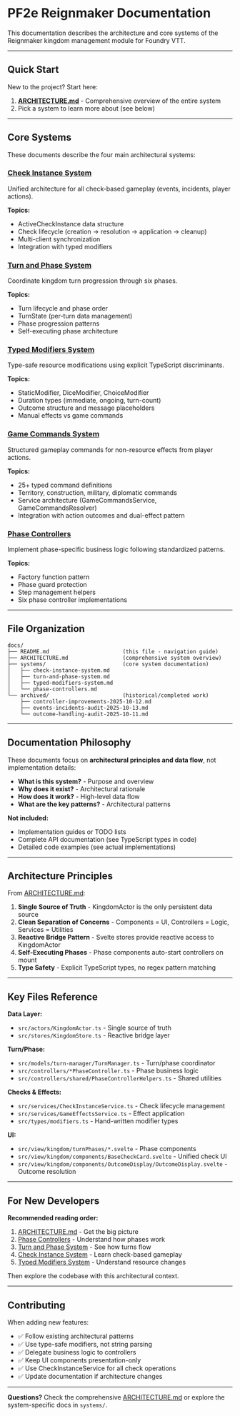 # PF2e Reignmaker Documentation

This documentation describes the architecture and core systems of the Reignmaker kingdom management module for Foundry VTT.

---

## Quick Start

New to the project? Start here:

1. **[ARCHITECTURE.md](ARCHITECTURE.md)** - Comprehensive overview of the entire system
2. Pick a system to learn more about (see below)

---

## Core Systems

These documents describe the four main architectural systems:

### [Check Instance System](systems/check-instance-system.md)
Unified architecture for all check-based gameplay (events, incidents, player actions).

**Topics:**
- ActiveCheckInstance data structure
- Check lifecycle (creation → resolution → application → cleanup)
- Multi-client synchronization
- Integration with typed modifiers

### [Turn and Phase System](systems/turn-and-phase-system.md)
Coordinate kingdom turn progression through six phases.

**Topics:**
- Turn lifecycle and phase order
- TurnState (per-turn data management)
- Phase progression patterns
- Self-executing phase architecture

### [Typed Modifiers System](systems/typed-modifiers-system.md)
Type-safe resource modifications using explicit TypeScript discriminants.

**Topics:**
- StaticModifier, DiceModifier, ChoiceModifier
- Duration types (immediate, ongoing, turn-count)
- Outcome structure and message placeholders
- Manual effects vs game commands

### [Game Commands System](systems/game-commands-system.md)
Structured gameplay commands for non-resource effects from player actions.

**Topics:**
- 25+ typed command definitions
- Territory, construction, military, diplomatic commands
- Service architecture (GameCommandsService, GameCommandsResolver)
- Integration with action outcomes and dual-effect pattern

### [Phase Controllers](systems/phase-controllers.md)
Implement phase-specific business logic following standardized patterns.

**Topics:**
- Factory function pattern
- Phase guard protection
- Step management helpers
- Six phase controller implementations

---

## File Organization

```
docs/
├── README.md                       (this file - navigation guide)
├── ARCHITECTURE.md                 (comprehensive system overview)
├── systems/                        (core system documentation)
│   ├── check-instance-system.md
│   ├── turn-and-phase-system.md
│   ├── typed-modifiers-system.md
│   └── phase-controllers.md
└── archived/                       (historical/completed work)
    ├── controller-improvements-2025-10-12.md
    ├── events-incidents-audit-2025-10-13.md
    └── outcome-handling-audit-2025-10-11.md
```

---

## Documentation Philosophy

These documents focus on **architectural principles and data flow**, not implementation details:

- **What is this system?** - Purpose and overview
- **Why does it exist?** - Architectural rationale
- **How does it work?** - High-level data flow
- **What are the key patterns?** - Architectural patterns

**Not included:**
- Implementation guides or TODO lists
- Complete API documentation (see TypeScript types in code)
- Detailed code examples (see actual implementations)

---

## Architecture Principles

From [ARCHITECTURE.md](ARCHITECTURE.md):

1. **Single Source of Truth** - KingdomActor is the only persistent data source
2. **Clean Separation of Concerns** - Components = UI, Controllers = Logic, Services = Utilities
3. **Reactive Bridge Pattern** - Svelte stores provide reactive access to KingdomActor
4. **Self-Executing Phases** - Phase components auto-start controllers on mount
5. **Type Safety** - Explicit TypeScript types, no regex pattern matching

---

## Key Files Reference

**Data Layer:**
- `src/actors/KingdomActor.ts` - Single source of truth
- `src/stores/KingdomStore.ts` - Reactive bridge layer

**Turn/Phase:**
- `src/models/turn-manager/TurnManager.ts` - Turn/phase coordinator
- `src/controllers/*PhaseController.ts` - Phase business logic
- `src/controllers/shared/PhaseControllerHelpers.ts` - Shared utilities

**Checks & Effects:**
- `src/services/CheckInstanceService.ts` - Check lifecycle management
- `src/services/GameEffectsService.ts` - Effect application
- `src/types/modifiers.ts` - Hand-written modifier types

**UI:**
- `src/view/kingdom/turnPhases/*.svelte` - Phase components
- `src/view/kingdom/components/BaseCheckCard.svelte` - Unified check UI
- `src/view/kingdom/components/OutcomeDisplay/OutcomeDisplay.svelte` - Outcome resolution

---

## For New Developers

**Recommended reading order:**

1. [ARCHITECTURE.md](ARCHITECTURE.md) - Get the big picture
2. [Phase Controllers](systems/phase-controllers.md) - Understand how phases work
3. [Turn and Phase System](systems/turn-and-phase-system.md) - See how turns flow
4. [Check Instance System](systems/check-instance-system.md) - Learn check-based gameplay
5. [Typed Modifiers System](systems/typed-modifiers-system.md) - Understand resource changes

Then explore the codebase with this architectural context.

---

## Contributing

When adding new features:

- ✅ Follow existing architectural patterns
- ✅ Use type-safe modifiers, not string parsing
- ✅ Delegate business logic to controllers
- ✅ Keep UI components presentation-only
- ✅ Use CheckInstanceService for all check operations
- ✅ Update documentation if architecture changes

---

**Questions?** Check the comprehensive [ARCHITECTURE.md](ARCHITECTURE.md) or explore the system-specific docs in `systems/`.
